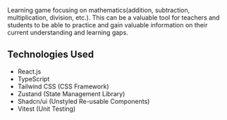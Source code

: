 Learning game focusing on mathematics(addition, subtraction, multiplication, division, etc.). This can be a valuable tool for teachers and students to be able to practice and gain valuable information on their current understanding and learning gaps.
 
## Technologies Used
- React.js
- TypeScript
- Tailwind CSS (CSS Framework)
- Zustand (State Management Library)
- Shadcn/ui (Unstyled Re-usable Components)
- Vitest (Unit Testing)
